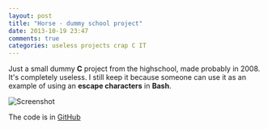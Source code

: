 ```yaml
---
layout: post
title: "Horse - dummy school project"
date: 2013-10-19 23:47
comments: true
categories: useless projects crap C IT
---
```


Just a small dummy **C** project from the highschool, made probably in 2008. It's completely useless. I still keep it because someone can use it as an example of using an **escape characters** in **Bash**.

<!-- more -->

<img src="{{ root_url }}/images/horse-screenshot.png" alt="Screenshot" />

The code is in <a href="https://github.com/eniac111/Horse" target="_BLANK">GitHub</a>
